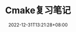 ---
title: Cmake复习笔记
description:
toc: true
authors: ["tryao"]
tags: ["cmake","cpp"]
categories: []
series: []
date: 2022-12-31T13:21:28+08:00
lastmod: 2022-12-31T13:21:28+08:00
featuredVideo:
featuredImage:
draft: false
---